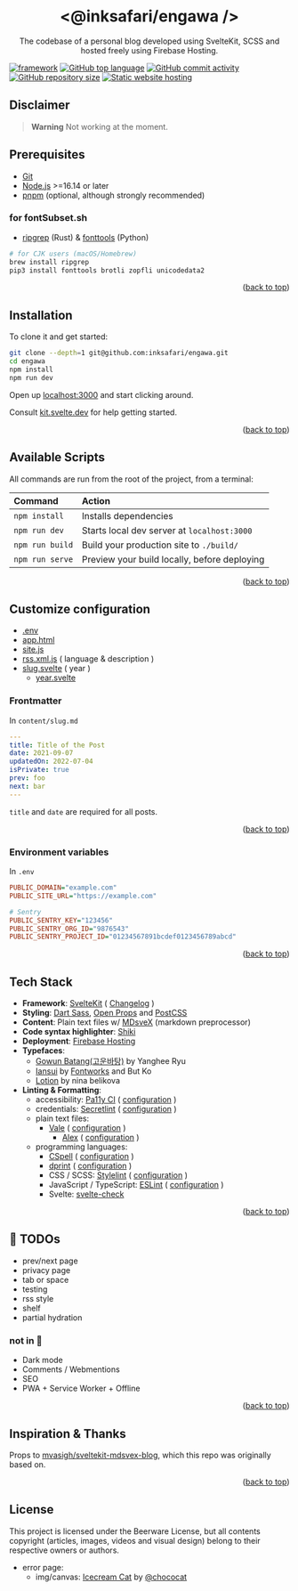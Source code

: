 <div align="center">
	<h1 align="center">
		&#60;@inksafari/engawa  &#47;&#62;
	</h1>
	<p align="center">
		The codebase of a personal blog developed using SvelteKit, SCSS and hosted freely using Firebase Hosting.
		<!--
		Available rendered at https://example.com.
		<br />
		<br />
		<a href="https://example.com">View Demo</a>
		·
		<a href="https://github.com/inksafari/engawa/issues">Report Bug</a>
		·
		-->
	</p>
</div>

[![framework][framework-badge]][svelte-url]
[![GitHub top language][lang-badge]][repo-url]
[![GitHub commit activity][activity-badge]][activity]
[![GitHub repository size][size-badge]][repo-url]
[![Static website hosting][hosting-badge]][hosting-url]

## Disclaimer

> **Warning**
> Not working at the moment.

## Prerequisites

- [Git](https://git-scm.com/)
- [Node.js](https://nodejs.org) >=16.14 or later
- [pnpm](https://pnpm.io/) (optional, although strongly recommended)

### for fontSubset.sh

- [ripgrep](https://github.com/BurntSushi/ripgrep) (Rust) & [fonttools](https://github.com/fonttools/fonttools) (Python)

```sh
# for CJK users (macOS/Homebrew)
brew install ripgrep
pip3 install fonttools brotli zopfli unicodedata2
```

<p align="right">(<a href="#top">back to top</a>)</p>

## Installation

To clone it and get started:

```sh
git clone --depth=1 git@github.com:inksafari/engawa.git
cd engawa
npm install
npm run dev
```

Open up [localhost:3000](http://localhost:3000) and start clicking around.

Consult [kit.svelte.dev][svelte-url] for help getting started.

<p align="right">(<a href="#top">back to top</a>)</p>

## Available Scripts

All commands are run from the root of the project, from a terminal:

| Command         | Action                                       |
| :-------------- | :------------------------------------------- |
| `npm install`   | Installs dependencies                        |
| `npm run dev`   | Starts local dev server at `localhost:3000`  |
| `npm run build` | Build your production site to `./build/`     |
| `npm run serve` | Preview your build locally, before deploying |

<p align="right">(<a href="#top">back to top</a>)</p>

## Customize configuration

- [.env](sample.env)
- [app.html](src/app.html)
- [site.js](src/lib/site.js)
- [rss.xml.js](src/routes/rss.xml/%2Bserver.js) ( language & description )
- [slug.svelte](src/routes/%5Bslug%5D/%2Bpage.svelte) ( year )
  - [year.svelte](src/lib/components/year.svelte)

### Frontmatter

In `content/slug.md`

```yaml
---
title: Title of the Post
date: 2021-09-07
updatedOn: 2022-07-04
isPrivate: true
prev: foo
next: bar
---
```

`title` and `date` are required for all posts.

<p align="right">(<a href="#top">back to top</a>)</p>

### Environment variables

In `.env`

```ini
PUBLIC_DOMAIN="example.com"
PUBLIC_SITE_URL="https://example.com"

# Sentry
PUBLIC_SENTRY_KEY="123456"
PUBLIC_SENTRY_ORG_ID="9876543"
PUBLIC_SENTRY_PROJECT_ID="01234567891bcdef0123456789abcd"
```

<p align="right">(<a href="#top">back to top</a>)</p>

## Tech Stack

- **Framework**: [SvelteKit][svelte-url] ( [Changelog][SvelteKit-Changelog-url] )
- **Styling**: [Dart Sass](https://sass-lang.com/), [Open Props](https://open-props.style/) and [PostCSS](https://postcss.org/)
- **Content**: Plain text files w/ [MDsveX](https://mdsvex.pngwn.io/docs) (markdown preprocessor)
- **Code syntax highlighter**: [Shiki](https://shikijs.github.io/twoslash/)
- **Deployment**: [Firebase Hosting][hosting-url]
- **Typefaces**:
  - [Gowun Batang(고운바탕)](https://github.com/yangheeryu/Gowun-Batang) by Yanghee Ryu
  - [Iansui](https://github.com/ButTaiwan/iansui) by [Fontworks](https://github.com/fontworks-fonts/Klee) and But Ko
  - [Lotion](https://font.nina.coffee/) by nina belikova
- **Linting & Formatting**:
  - accessibility: [Pa11y CI](https://github.com/pa11y/pa11y-ci) ( [configuration](config/pa11y.json) )
  - credentials: [Secretlint](https://github.com/secretlint/secretlint) ( [configuration](.secretlintrc.js) )
  - plain text files:
    - [Vale](https://vale.sh/) ( [configuration](.vale.ini) )
      - [Alex](https://github.com/get-alex/alex) ( [configuration](.alexrc.yml) )
  - programming languages:
    - [CSpell](https://cspell.org/) ( [configuration](cspell.json) )
    - [dprint](https://dprint.dev/) ( [configuration](config/dprint.json) )
    - CSS / SCSS: [Stylelint](https://stylelint.io/) ( [configuration](config/stylelint.config.cjs) )
    - JavaScript / TypeScript: [ESLint](https://eslint.org/) ( [configuration](.eslintrc.cjs) )
    - Svelte: [svelte-check](https://www.npmjs.com/package/svelte-check)

<!-- codespell -->

<p align="right">(<a href="#top">back to top</a>)</p>

## 📌 TODOs

- prev/next page
- privacy page
- tab or space
- testing
- rss style
- shelf
- partial hydration

### not in 📝

- Dark mode
- Comments / Webmentions
- SEO
- PWA + Service Worker + Offline

<p align="right">(<a href="#top">back to top</a>)</p>

## Inspiration & Thanks

Props to [mvasigh/sveltekit-mdsvex-blog](https://github.com/mvasigh/sveltekit-mdsvex-blog), which this repo was originally based on.

<p align="right">(<a href="#top">back to top</a>)</p>

## License

This project is licensed under the Beerware License, but all contents copyright (articles, images, videos and visual design) belong to their respective owners or authors.

- error page:
  - img/canvas: [Icecream Cat](https://rive.app/community/2336-4633-icecream-cat/) by [@chococat](https://rive.app/chococat/)

<!-- MARKDOWN LINKS & IMAGES -->

[framework-badge]: https://img.shields.io/badge/framework-SvelteKit-orange.svg?style=for-the-badge&logo=svelte&labelColor=111b27&logoColor=white
[svelte-url]: https://kit.svelte.dev
[SvelteKit-Changelog-url]: https://github.com/sveltejs/kit#packages
[activity-badge]: https://img.shields.io/github/commit-activity/m/inksafari/engawa.svg?style=for-the-badge&logo=github&labelColor=111b27&color=%2300a8ff
[activity]: https://github.com/inksafari/engawa/graphs/commit-activity
[last-commit-badge]: https://img.shields.io/github/last-commit/inksafari/engawa/main.svg?style=for-the-badge&logo=github&labelColor=111b27
[size-badge]: https://img.shields.io/github/repo-size/inksafari/engawa.svg?style=for-the-badge&logo=files&labelColor=111b27&logoColor=white&color=ff69b4
[repo-url]: https://github.com/inksafari/engawa
[repo-issues]: https://github.com/inksafari/engawa/issues
[repo-owner]: https://twitter.com/inksafari
[lang-badge]: https://img.shields.io/github/languages/top/inksafari/engawa.svg?style=for-the-badge&logo=javascript&labelColor=111b27&color=8372f3
[tloc-badge]: https://tokei.rs/b1/github/inksafari/engawa
[hosting-badge]: https://img.shields.io/badge/Cloud-Firebase_Hosting-informational?style=for-the-badge&logo=firebase&labelColor=111b27&logoColor=white&color=ffcb2b
[hosting-url]: https://firebase.google.com/

<!--
&logoColor=ff3860 ff859d

Unit Testing with [Vitest], E2E Testing with [Playwright] on GitHub Actions

[Vitest]: https://vitest.dev/
[Playwright]: https://playwright.dev/

https://img.shields.io/badge/DEMO-example.com-informational?style=for-the-badge&logo=firebase&labelColor=111b27&logoColor=ffcb2b&color=d0dae7

## Have an idea? Notice a bug?
We'd love to hear your feedback! Feel free to log an issue on our [GitHub issues page][repo-issues]. If your question is more personal, [our Twitter DMs][repo-owner] are always open as well.
-->
